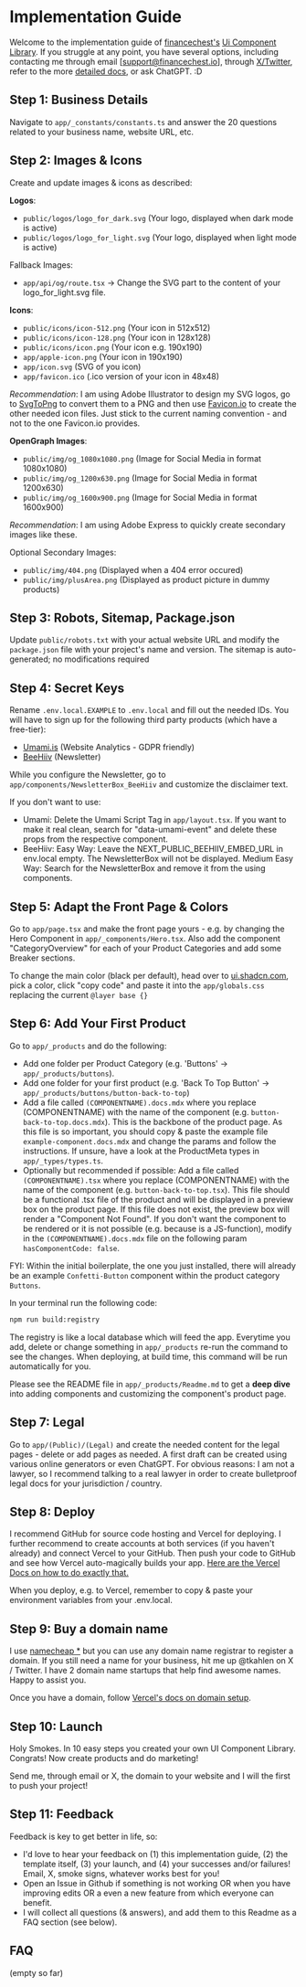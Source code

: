 # Implementation Guide

Welcome to the implementation guide of [financechest's](https://financechest.io) [Ui Component Library](https://financechest.io/templates/ui-component-library).
If you struggle at any point, you have several options, including contacting me through email [support@financechest.io], through [X/Twitter](https://x.com/tkahlen), refer to the more [detailed docs](https://financechest.io/docs), or ask ChatGPT. :D

## Step 1: Business Details

Navigate to `app/_constants/constants.ts` and answer the 20 questions related to your business name, website URL, etc.

## Step 2: Images & Icons

Create and update images & icons as described:

**Logos**:

* `public/logos/logo_for_dark.svg` (Your logo, displayed when dark mode is active)
* `public/logos/logo_for_light.svg` (Your logo, displayed when light mode is active)

Fallback Images:

* `app/api/og/route.tsx` -> Change the SVG part to the content of your logo_for_light.svg file.

**Icons**:

* `public/icons/icon-512.png` (Your icon in 512x512)
* `public/icons/icon-128.png` (Your icon in 128x128)
* `public/icons/icon.png` (Your icon e.g. 190x190)
* `app/apple-icon.png` (Your icon in 190x190)
* `app/icon.svg` (SVG of you icon)
* `app/favicon.ico` (.ico version of your icon in 48x48)

*Recommendation*: I am using Adobe Illustrator to design my SVG logos, go to [SvgToPng](https://svgtopng.com/) to convert them to a PNG and then use [Favicon.io](https://favicon.io/favicon-converter/) to create the other needed icon files. Just stick to the current naming convention - and not to the one Favicon.io provides.

**OpenGraph Images**:

* `public/img/og_1080x1080.png` (Image for Social Media in format 1080x1080)
* `public/img/og_1200x630.png` (Image for Social Media in format 1200x630)
* `public/img/og_1600x900.png` (Image for Social Media in format 1600x900)

*Recommendation*: I am using Adobe Express to quickly create secondary images like these.

Optional Secondary Images:

* `public/img/404.png` (Displayed when a 404 error occured)
* `public/img/plusArea.png` (Displayed as product picture in dummy products)

## Step 3: Robots, Sitemap, Package.json

Update `public/robots.txt` with your actual website URL and modify the `package.json` file with your project's name and version. The sitemap is auto-generated; no modifications required

## Step 4: Secret Keys

Rename `.env.local.EXAMPLE` to `.env.local` and fill out the needed IDs.
You will have to sign up for the following third party products (which have a free-tier):

* [Umami.is](https://umami.is/) (Website Analytics - GDPR friendly)
* [BeeHiiv](https://www.beehiiv.com/) (Newsletter)

While you configure the Newsletter, go to `app/components/NewsletterBox_BeeHiiv` and customize the disclaimer text.

If you don't want to use:

* Umami: Delete the Umami Script Tag in `app/layout.tsx`. If you want to make it real clean, search for "data-umami-event" and delete these props from the respective component.
* BeeHiiv: Easy Way: Leave the NEXT_PUBLIC_BEEHIIV_EMBED_URL in env.local empty. The NewsletterBox will not be displayed. Medium Easy Way: Search for the NewsletterBox and remove it from the using components.

## Step 5: Adapt the Front Page & Colors

Go to `app/page.tsx` and make the front page yours - e.g. by changing the Hero Component in `app/_components/Hero.tsx`.
Also add the component "CategoryOverview" for each of your Product Categories and add some Breaker sections.

To change the main color (black per default), head over to [ui.shadcn.com](https://ui.shadcn.com/themes), pick a color, click "copy code" and paste it into the `app/globals.css` replacing the current `@layer base {}`

## Step 6: Add Your First Product

Go to `app/_products` and do the following:

* Add one folder per Product Category (e.g. 'Buttons' -> `app/_products/buttons`).
* Add one folder for your first product (e.g. 'Back To Top Button' -> `app/_products/buttons/button-back-to-top`)
* Add a file called `(COMPONENTNAME).docs.mdx` where you replace (COMPONENTNAME) with the name of the component (e.g. `button-back-to-top.docs.mdx`). This is the backbone of the product page. As this file is so important, you should copy & paste the example file `example-component.docs.mdx` and change the params and follow the instructions. If unsure, have a look at the ProductMeta types in `app/_types/types.ts`.
* Optionally but recommended if possible: Add a file called `(COMPONENTNAME).tsx` where you replace (COMPONENTNAME) with the name of the component (e.g. `button-back-to-top.tsx`). This file should be a functional .tsx file of the product and will be displayed in a preview box on the product page. If this file does not exist, the preview box will render a "Component Not Found". If you don't want the component to be rendered or it is not possible (e.g. because is a JS-function), modify in the `(COMPONENTNAME).docs.mdx` file on the following param `hasComponentCode: false`.

FYI: Within the initial boilerplate, the one you just installed, there will already be an example `Confetti-Button` component within the product category `Buttons`.

In your terminal run the following code:

```bash
npm run build:registry
```

The registry is like a local database which will feed the app. Everytime you add, delete or change something in `app/_products` re-run the command to see the changes. When deploying, at build time, this command will be run automatically for you.

Please see the README file in `app/_products/Readme.md` to get a **deep dive** into adding components and customizing the component's product page.

## Step 7: Legal

Go to `app/(Public)/(Legal)` and create the needed content for the legal pages - delete or add pages as needed. A first draft can be created using various online generators or even ChatGPT. For obvious reasons: I am not a lawyer, so I recommend talking to a real lawyer in order to create bulletproof legal docs for your jurisdiction / country.

## Step 8: Deploy

I recommend GitHub for source code hosting and Vercel for deploying. I further recommend to create accounts at both services (if you haven't already) and connect Vercel to your GitHub. Then push your code to GitHub and see how Vercel auto-magically builds your app. [Here are the Vercel Docs on how to do exactly that.](https://vercel.com/docs/deployments/git/vercel-for-github)

When you deploy, e.g. to Vercel, remember to copy & paste your environment variables from your .env.local.

## Step 9: Buy a domain name

I use [namecheap *](https://www.tkqlhce.com/click-100853596-11557291?url=https%3A%2F%2Fwww.namecheap.com%2Fdomains%2Fregistration%2Fresults%2F%3Fdomain%3D+UiComponentLibrary.io) but you can use any domain name registrar to register a domain. If you still need a name for your business, hit me up @tkahlen on X / Twitter. I have 2 domain name startups that help find awesome names. Happy to assist you.

Once you have a domain, follow [Vercel's docs on domain setup](https://vercel.com/docs/projects/domains/add-a-domain).

## Step 10: Launch

Holy Smokes. In 10 easy steps you created your own UI Component Library. Congrats!
Now create products and do marketing!

Send me, through email or X, the domain to your website and I will the first to push your project!

## Step 11: Feedback

Feedback is key to get better in life, so:

* I'd love to hear your feedback on (1) this implementation guide, (2) the template itself, (3) your launch, and (4) your successes and/or failures! Email, X, smoke signs, whatever works best for you!
* Open an Issue in Github if something is not working OR when you have improving edits OR a even a new feature from which everyone can benefit.
* I will collect all questions (& answers), and add them to this Readme as a FAQ section (see below).

## FAQ

(empty so far)
